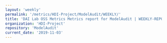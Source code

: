 ```yaml
---
layout: 'weekly'
permalink: '/metrics/HDI-Project/ModelAudit/WEEKLY/'
title: 'DAI Lab OSS Metrics Metrics report for ModelAudit | WEEKLY-REPORT-2019-11-03'
organization: 'HDI-Project'
repository: 'ModelAudit'
current_date: '2019-11-03'
---
```

